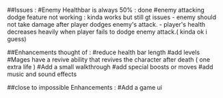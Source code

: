 ##Issues :
#Enemy Healthbar is always 50% : done
#enemy attacking dodge feature not working : kinda works but still gt issues
    - enemy should not take damage after player dodges enemy's attack.
    - player's health decreases heavily when player fails to dodge enemy attack.( kinda
    ok i guess)

##Enhancements thought of :
#reduce health bar length
#add levels
#Mages have a revive ability that revives the character after death ( one extra life )
#Add a small walkthrough
#add special boosts or moves
#add music and sound effects

##close to impossible Enhancements :
#Add a game ui